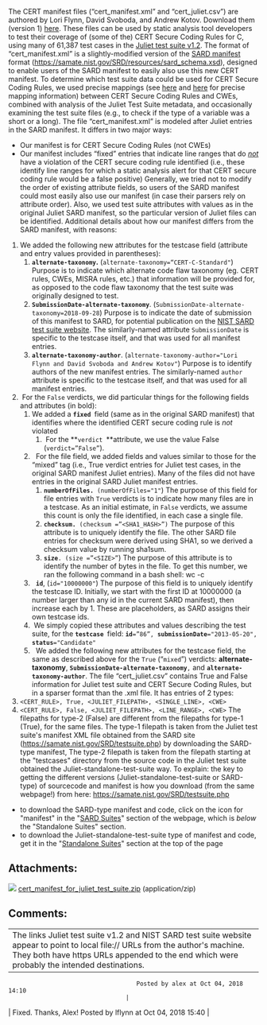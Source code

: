 The CERT manifest files (“cert_manifest.xml” and “cert_juliet.csv”) are authored by Lori Flynn, David Svoboda, and Andrew Kotov.
Download them (version 1) [here](attachments/131301819/131301824.zip).
These files can be used by static analysis tool developers to test their coverage of (some of the) CERT Secure Coding Rules for C, using many of 61,387 test cases in the [Juliet test suite v1.2](https://samate.nist.gov/SRD/around.php#juliet_documents). The format of “cert_manifest.xml” is a slightly-modified version of the [SARD manifest](https://samate.nist.gov/SRD/resources/full_manifest.zip) format (<https://samate.nist.gov/SRD/resources/sard_schema.xsd>), designed to enable users of the SARD manifest to easily also use this new CERT manifest.
To determine which test suite data could be used for CERT Secure Coding Rules, we used precise mappings (see [here](https://wiki.sei.cmu.edu/confluence/display/c/How+this+Coding+Standard+is+Organized#HowthisCodingStandardisOrganized-RelatedGuidelines) and [here](https://wiki.sei.cmu.edu/confluence/display/c/How+this+Coding+Standard+is+Organized#HowthisCodingStandardisOrganized-CERT-CWEMappingNotes) for precise mapping information) between CERT Secure Coding Rules and CWEs, combined with analysis of the Juliet Test Suite metadata, and occasionally examining the test suite files (e.g., to check if the type of a variable was a short or a long).
The file “cert_manifest.xml” is modeled after Juliet entries in the SARD manifest. It differs in two major ways:
-   Our manifest is for CERT Secure Coding Rules (not CWEs)
-   Our manifest includes “fixed” entries that indicate line ranges that do *<u>not</u>* have a violation of the CERT secure coding rule identified (i.e., these identify line ranges for which a static analysis alert for that CERT secure coding rule would be a false positive)
Generally, we tried not to modify the order of existing attribute fields, so users of the SARD manifest could most easily also use our manifest (in case their parsers rely on attribute order). Also, we used test suite attributes with values as in the original Juliet SARD manifest, so the particular version of Juliet files can be identified.
Additional details about how our manifest differs from the SARD manifest, with reasons:
1.  We added the following new attributes for the testcase field (attribute and entry values provided in parentheses):
    1.  **`alternate-taxonomy`.** (`alternate-taxonomy=“CERT-C-Standard"`) Purpose is to indicate which alternate code flaw taxonomy (eg. CERT rules, CWEs, MISRA rules, etc.) that information will be provided for, as opposed to the code flaw taxonomy that the test suite was originally designed to test.
    2.  **`SubmissionDate-alternate-taxonomy`**. (`SubmissionDate-alternate-taxonomy=2018-09-28`) Purpose is to indicate the date of submission of this manifest to SARD, for potential publication on the [NIST SARD test suite website](https://samate.nist.gov/SRD/testsuite.php). The similarly-named attribute `SubmissionDate` is specific to the testcase itself, and that was used for all manifest entries.
    3.  **`alternate-taxonomy-author`**. (`alternate-taxonomy-author="Lori Flynn and David Svoboda and Andrew Kotov"`) Purpose is to identify authors of the new manifest entries. The similarly-named `author` attribute is specific to the testcase itself, and that was used for all manifest entries.
2.   For the `False` verdicts, we did particular things for the following fields and attributes (in bold):
    1.  We added a **`fixed`**` `field (same as in the original SARD manifest) that identifies where the identified CERT secure coding rule is *not* violated
        1.   For the **`verdict `**attribute, we use the value False (`verdict=”False”`).
    2.    For the file field, we added fields and values similar to those for the “mixed” tag (i.e., True verdict entries for Juliet test cases, in the original SARD manifest Juliet entries). Many of the files did not have entries in the original SARD Juliet manifest entries.
        1.  **`numberOfFiles.`**` (numberOfFiles="1"`) The purpose of this field for file entries with `True` verdicts is to indicate how many files are in a testcase. As an initial estimate, in `False` verdicts, we assume this count is only the file identified, in each case a single file.
        2.  **`checksum.`**` (checksum =”<SHA1_HASH>”)` The purpose of this attribute is to uniquely identify the file. The other SARD file entries for checksum were derived using SHA1, so we derived a checksum value by running sha1sum.
        3.  **`size`**`. (size =”<SIZE>”`) The purpose of this attribute is to identify the number of bytes in the file. To get this number, we ran the following command in a bash shell: wc -c
    3.    **`id`**, (`id="10000000"`) The purpose of this field is to uniquely identify the testcase ID. Initially, we start with the first ID at 10000000 (a number larger than any id in the current SARD manifest), then increase each by 1. These are placeholders, as SARD assigns their own testcase ids.
    4.   We simply copied these attributes and values describing the test suite, for the **`testcase`**` `field: **`id`**`=”86”, `**`submissionDate`**`="2013-05-20",` **`status`**`="Candidate"`
    5.    We added the following new attributes for the testcase field, the same as described above for the `True` (“`mixed`”) verdicts: **alternate-taxonomy**, **`SubmissionDate-alternate-taxonomy`**`,` and **`alternate-taxonomy-author`**.
The file “cert_juliet.csv” contains True and False information for Juliet test suite and CERT Secure Coding Rules, but in a sparser format than the .xml file.
It has entries of 2 types:
1.  `<CERT_RULE>, True, <JULIET_FILEPATH>, <SINGLE_LINE>, <CWE>`
2.  `<CERT_RULE>, False, <JULIET_FILEPATH>, <LINE_RANGE>, <CWE>`
The filepaths for type-2 (False) are different from the filepaths for type-1 (True), for the same files. The type-1 filepath is taken from the Juliet test suite's manifest XML file obtained from the SARD site (https://samate.nist.gov/SRD/testsuite.php) by downloading the SARD-type manifest, The type-2 filepath is taken from the filepath starting at the "testcases" directory from the source code in the Juliet test suite obtained the Juliet-standalone-test-suite way. To explain: the key to getting the different versions (Juliet-standalone-test-suite or SARD-type) of sourcecode and manifest is how you download (from the same webpage!) from here: <https://samate.nist.gov/SRD/testsuite.php>
-   to download the SARD-type manifest and code, click on the icon for "manifest" in the "[SARD Suites](https://samate.nist.gov/SRD/testsuite.php#sardsuites)" section of the webpage, which is *below* the "Standalone Suites" section.
-   to download the Juliet-standalone-test-suite type of manifest and code, get it in the "[Standalone Suites](https://samate.nist.gov/SRD/testsuite.php#standalone)" section at the top of the page
## Attachments:
![](images/icons/bullet_blue.gif) [cert_manifest_for_juliet_test_suite.zip](attachments/131301819/131301824.zip) (application/zip)  
## Comments:

|  |
| ----|
| The links Juliet test suite v1.2 and NIST SARD test suite website appear to point to local file:// URLs from the author's machine. They both have https URLs appended to the end which were probably the intended destinations.
                                        Posted by alex at Oct 04, 2018 14:10
                                     |
| Fixed. Thanks, Alex!
                                        Posted by lflynn at Oct 04, 2018 15:40
                                     |

